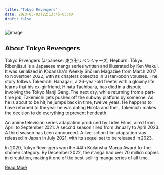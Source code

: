 ```yaml
---
title: "Tokyo Revengers"
date: 2023-05-03T22:13:45+05:00
draft: false
---
```


![image](/images/tokyo-revengers.jpg)

## About Tokyo Revengers

Tokyo Revengers (Japanese: 東京卍リベンジャーズ, Hepburn: Tōkyō Ribenjāzu) is a Japanese manga series written and illustrated by Ken Wakui. It was serialized in Kodansha's Weekly Shōnen Magazine from March 2017 to November 2022, with its chapters collected in 31 tankōbon volumes. The story follows Takemichi Hanagaki, a 26-year-old freeter with a gloomy life, learns that his ex-girlfriend, Hinata Tachibana, has died in a dispute involving the Tokyo Manji Gang. The next day, while returning from a part-time job, Takemichi gets pushed off the subway platform by someone. As he is about to be hit, he jumps back in time, twelve years. He happens to have returned to the year he was dating Hinata and then, Takemichi makes the decision to do everything to prevent her death.

An anime television series adaptation produced by Liden Films, aired from April to September 2021. A second season aired from January to April 2023. A third season has been announced. A live-action film adaptation was released in Japan in July 2021, with its sequel set to be released in 2023.

In 2020, Tokyo Revengers won the 44th Kodansha Manga Award for the shōnen category. By December 2022, the manga had over 70 million copies in circulation, making it one of the best-selling manga series of all time.

[Read More](https://en.wikipedia.org/wiki/Tokyo_Revengers)